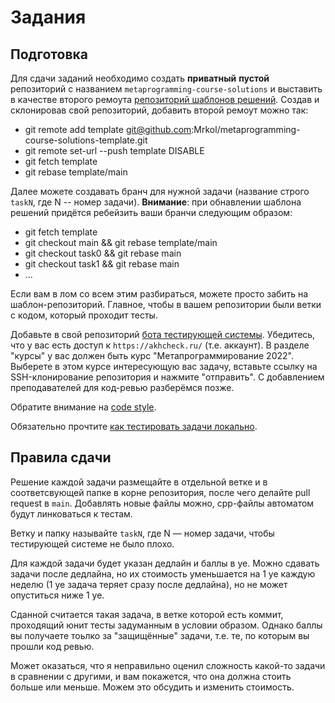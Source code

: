 Задания
========

## Подготовка

Для сдачи заданий необходимо создать **приватный** **пустой** репозиторий с названием `metaprogramming-course-solutions` и выставить в качестве второго ремоута [репозиторий шаблонов решений](https://github.com/Mrkol/metaprogramming-course-solutions-template). Создав и склонировав свой репозиторий, добавить второй ремоут можно так:

* git remote add template git@github.com:Mrkol/metaprogramming-course-solutions-template.git
* git remote set-url --push template DISABLE
* git fetch template
* git rebase template/main

Далее можете создавать бранч для нужной задачи (название строго `taskN`, где N -- номер задачи). **Внимание**: при обнавлении шаблона решений придётся ребейзить ваши бранчи следующим образом:

* git fetch template
* git checkout main && git rebase template/main
* git checkout task0 && git rebase main
* git checkout task1 && git rebase main
* ...

Если вам в лом со всем этим разбираться, можете просто забить на шаблон-репозиторий. Главное, чтобы в вашем репозитории были ветки с кодом, который проходит тесты.

Добавьте в свой репозиторий [бота тестирующей системы](https://github.com/techprogchecker). Убедитесь, что у вас есть доступ к `https://akhcheck.ru/` (т.е. аккаунт). В разделе "курсы" у вас должен быть курс "Метапрограммирование 2022". Выберете в этом курсе интересующую вас задачу, вставьте ссылку на SSH-клонирование репозитория и нажмите "отправить". С добавлением преподавателей для код-ревью разберёмся позже.

Обратите внимание на [code style](https://github.com/Mrkol/metaprogramming-course/blob/master/codestyle.md).

Обязательно прочтите [как тестировать задачи локально](https://github.com/Mrkol/metaprogramming-course/blob/master/tests/README.md).

## Правила сдачи

Решение каждой задачи размещайте в отдельной ветке и в соответсвующей папке в корне репозитория, после чего делайте pull request в `main`. Добавлять новые файлы можно, cpp-файлы автоматом будут линковаться к тестам.

Ветку и папку называйте `taskN`, где N &mdash; номер задачи, чтобы тестирующей системе не было плохо.

Для каждой задачи будет указан дедлайн и баллы в уе. Можно сдавать задачи после дедлайна, но их стоимость уменьшается на 1 уе каждую неделю (1 уе задача теряет сразу после дедлайна), но не может опуститься ниже 1 уе.

Сданной считается такая задача, в ветке которой есть коммит, проходящий юнит тесты задуманным в условии образом. Однако баллы вы получаете тоьлко за "защищённые" задачи, т.е. те, по которым вы прошли код ревью.

Может оказаться, что я неправильно оценил сложность какой-то задачи в сравнении с другими, и вам покажется, что она должна стоить больше или меньше. Можем это обсудить и изменить стоимость.
